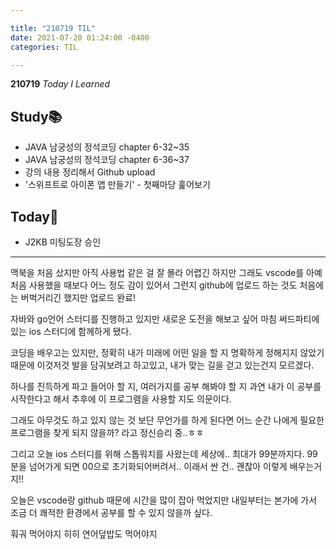 ```yaml
---

title: "210719 TIL"
date: 2021-07-20 01:24:00 -0400
categories: TIL

---
```


**210719** _Today I Learned_

## Study📚

  * JAVA 남궁성의 정석코딩 chapter 6-32~35
  * JAVA 남궁성의 정석코딩 chapter 6-36~37
  * 강의 내용 정리해서 Github upload
  * '스위프트로 아이폰 앱 만들기' - 첫째마당 훑어보기

## Today🍓

  * J2KB 미팅도장 승인


---

맥북을 처음 샀지만 아직 사용법 같은 걸 잘 몰라 어렵긴 하지만
그래도 vscode를 아예 처음 사용했을 때보다 어느 정도 감이 있어서 그런지
github에 업로드 하는 것도 처음에는 버벅거리긴 했지만 업로드 완료!

자바와 go언어 스터디를 진행하고 있지만 새로운 도전을 해보고 싶어 마침 써드파티에 있는 ios 스터디에 함께하게 됐다.

코딩을 배우고는 있지만, 정확히 내가 미래에 어떤 일을 할 지 명확하게 정해지지 않았기 때문에
이것저것 발을 담궈보려고 하고있고, 내가 맞는 길을 걷고 있는건지 모르겠다.

하나를 진득하게 파고 들어아 할 지, 여러가지를 공부 해봐야 할 지
과연 내가 이 공부를 시작한다고 해서 추후에 이 프로그램을 사용할 지도 의문이다.

그래도 아무것도 하고 있지 않는 것 보단 무언가를 하게 된다면 어느 순간 나에게 필요한 프로그램을
찾게 되지 않을까? 라고 정신승리 중..ㅎㅎ


그리고 오늘 ios 스터디를 위해 스톱워치를 사왔는데 세상에..
최대가 99분까지다. 99분을 넘어가게 되면 00으로 초기화되어버려서..
이래서 싼 건.. 괜찮아 이렇게 배우는거지!!

오늘은 vscode랑 github 때문에 시간을 많이 잡아 먹었지만
내일부터는 본가에 가서 조금 더 쾌적한 환경에서 공부를 할 수 있지 않을까 싶다.

훠궈 먹어야지 히히 연어덮밥도 먹어야지

